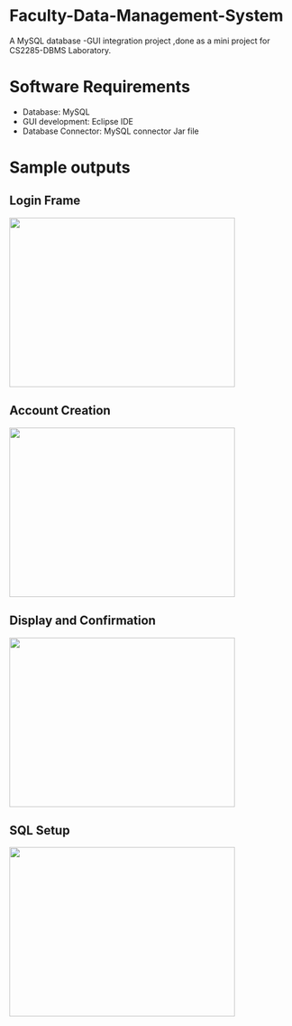 # Faculty-Data-Management-System

A MySQL database -GUI integration project ,done as a mini project for CS2285-DBMS Laboratory.


# Software Requirements

* Database: MySQL
* GUI development: Eclipse IDE
* Database Connector: MySQL connector Jar file


# Sample outputs

## Login Frame
<img src="https://user-images.githubusercontent.com/80977779/204381259-bd01f522-8275-449e-a069-d931b2feae3f.jpg"  width="400" height="300"></img>

## Account Creation
<img src="https://user-images.githubusercontent.com/80977779/204381787-2a9de4db-c5ea-41cd-875f-5b79cd8ca316.jpg" width="400" height="300"></img>

## Display and Confirmation 
<img src="https://user-images.githubusercontent.com/80977779/204382046-d51bf22f-3aa5-44c0-9b01-98b0f43e6303.jpg" width="400" height="300"></img>

## SQL Setup
<img src="https://user-images.githubusercontent.com/80977779/204382225-8756cbc6-a793-4f34-9dc1-aa8826217b94.jpg" width="400" height="300"></img>


